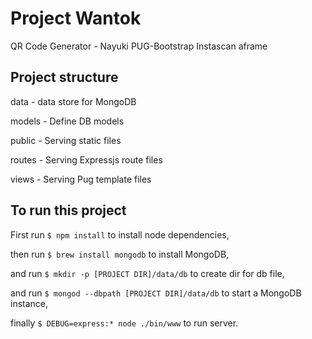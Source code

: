 # Project Wantok

QR Code Generator - Nayuki
PUG-Bootstrap
Instascan
aframe

## Project structure

data - data store for MongoDB

models - Define DB models

public - Serving static files

routes - Serving Expressjs route files

views - Serving Pug template files

## To run this project

First run `$ npm install` to install node dependencies,

then run `$ brew install mongodb` to install MongoDB,

and run `$ mkdir -p [PROJECT DIR]/data/db` to create dir for db file,

and run `$ mongod --dbpath [PROJECT DIR]/data/db` to start a MongoDB instance,

finally `$ DEBUG=express:* node ./bin/www` to run server.
